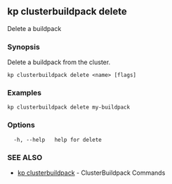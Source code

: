 ## kp clusterbuildpack delete

Delete a buildpack

### Synopsis

Delete a buildpack from the cluster.

```
kp clusterbuildpack delete <name> [flags]
```

### Examples

```
kp clusterbuildpack delete my-buildpack
```

### Options

```
  -h, --help   help for delete
```

### SEE ALSO

* [kp clusterbuildpack](kp_clusterbuildpack.md)	 - ClusterBuildpack Commands

